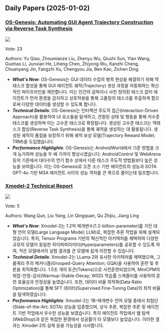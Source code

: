 ## Daily Papers (2025-01-02)

### [OS-Genesis: Automating GUI Agent Trajectory Construction via Reverse Task Synthesis](https://arxiv.org/abs/2412.19723)

![](https://cdn-thumbnails.huggingface.co/social-thumbnails/papers/2412.19723.png)

Vote: 23

Authors: Yu Qiao, Zhoumianze Liu, Zhenyu Wu, Qiushi Sun, Yian Wang, Guohao Li, Junxian He, Liheng Chen, Zhiyong Wu, Kanzhi Cheng, Chuanyang Jin, Fangzhi Xu, Chengyou Jia, Ben Kao, Zichen Ding

- ***What's New***: OS-Genesis는 GUI 데이터 수집의 병목 현상을 해결하기 위해 역태스크 합성을 통해 GUI 에이전트 궤적(Trajectory) 생성 과정을 자동화하는 혁신적인 파이프라인을 제안합니다. 이는 인간의 감독이나 사전 정의된 태스크 없이 에이전트가 먼저 환경을 감지하고 상호작용을 통해 고품질의 태스크를 추출하게 함으로써 다양한 데이터를 생성할 수 있도록 합니다.
- ***Technical Details***: OS-Genesis는 인터랙션 주도적 접근(Interaction-Driven Approach)을 활용하여 UI 요소들을 탐색하고, 관찰된 상태 및 행동을 통해 저수준 태스크를 생성하며 이는 고수준 태스크로 확장됩니다. 생성된 고수준 태스크는 역태스크 합성(Reverse Task Synthesis)을 통해 궤적을 생성하는 데 활용됩니다. 생성된 궤적의 품질을 보장하기 위해 궤적 보상 모델(Trajectory Reward Model; TRM)을 도입했습니다.
- ***Performance Highlights***: OS-Genesis는 AndroidWorld에서 기존 방법을 크게 능가하며 성능을 두 배 가까이 향상시켰습니다. AndroidControl 및 WebArena 등의 기준에서 대다수의 연기 함수 상에서 다른 태스크 주도적 방법들보다 높은 성능을 보여줍니다. 이는 OS-Genesis로 오픈 소스 기반 에이전트의 성능과 SOTA GPT-4o 기반 M3A 에이전트 사이의 성능 격차를 큰 폭으로 줄이는데 일조합니다.

### [Xmodel-2 Technical Report](https://arxiv.org/abs/2412.19638)

![](https://cdn-thumbnails.huggingface.co/social-thumbnails/papers/2412.19638.png)

Vote: 5

Authors: Wang Qun, Liu Yang, Lin Qingquan, Qu Zhijiu, Jiang Ling

- ***What's New***: Xmodel-2는 1.2억 매개변수(1.2-billion-parameter)를 가진 대형 언어 모델(Large Language Model; LLM)로, 복잡한 추론 작업을 위해 설계되었습니다. 특히, Tensor Programs 기반의 혁신적인 아키텍처를 채택하여 다양한 규모의 모델이 동일한 하이퍼파라미터(Hyperparameters)를 공유할 수 있도록 하여, 작은 모델에서의 실험 결과를 큰 모델에 쉽게 이전할 수 있습니다.
- ***Technical Details***: Xmodel-2는 LLama 2와 유사한 아키텍처를 채택했으며, 그룹쿼리 주의 메커니즘(Grouped-Query Attention; GQA)을 사용하여 훈련 및 추론을 최적화합니다. 1.5조 개의 토큰(Tokens)으로 사전훈련되었으며, MiniCPM의 워맙-안정-감쇠(Warmup-Stable-Decay; WSD) 학습률 스케줄러를 사용하여 훈련 효율성과 안정성을 높였습니다. 또한, 데이터 비율 최적화(Data Ratio Optimization)를 통해 SFT 데이터(Supervised Fine-Tuning Data)의 최적 비율을 탐색하였습니다.
- ***Performance Highlights***: Xmodel-2는 1B-매개변수 언어 모델 중에서 최첨단(State-of-the-Art; SOTA) 성능을 입증했으며, 상식 추론, 복잡한 추론 및 에이전트 기반 작업에서 우수한 성능을 보였습니다. 특히 에이전트 작업에서 웹 탐색(WebShop)과 같은 복잡한 환경에서 성공률이 타 모델보다 높았습니다. 이러한 결과는 Xmodel-2의 실제 응용 가능성을 시사합니다.

